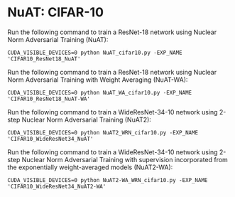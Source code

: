 # NuAT: CIFAR-10

Run the following command to train a ResNet-18 network using Nuclear Norm Adversarial Training (NuAT):

`CUDA_VISIBLE_DEVICES=0 python NuAT_cifar10.py -EXP_NAME 'CIFAR10_ResNet18_NuAT' `


Run the following command to train a ResNet-18 network using Nuclear Norm Adversarial Training with Weight Averaging (NuAT-WA):

`CUDA_VISIBLE_DEVICES=0 python NuAT_WA_cifar10.py -EXP_NAME 'CIFAR10_ResNet18_NuAT-WA' `


Run the following command to train a WideResNet-34-10 network using 2-step Nuclear Norm Adversarial Training (NuAT2):

`CUDA_VISIBLE_DEVICES=0 python NuAT2_WRN_cifar10.py -EXP_NAME 'CIFAR10_WideResNet34_NuAT' `


Run the following command to train a WideResNet-34-10 network using 2-step Nuclear Norm Adversarial Training with supervision incorporated from the exponentially weight-averaged models  (NuAT2-WA):

`CUDA_VISIBLE_DEVICES=0 python NuAT2-WA_WRN_cifar10.py -EXP_NAME 'CIFAR10_WideResNet34_NuAT2-WA' `
